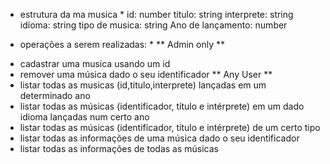 * estrutura da ma musica *
id: number
titulo: string
interprete: string
idioma: string
tipo de musica: string
Ano de lançamento: number


* operações a serem realizadas: * 
    ** Admin only **
- cadastrar uma musica usando um id
- remover uma música dado o seu identificador
    ** Any User **
- listar todas as musicas (id,titulo,interprete) lançadas em um determinado ano
- listar todas as músicas (identificador, título e intérprete) em um dado idioma lançadas
num certo ano
- listar todas as músicas (identificador, título e intérprete) de um certo tipo
- listar todas as informações de uma música dado o seu identificador
- listar todas as informações de todas as músicas